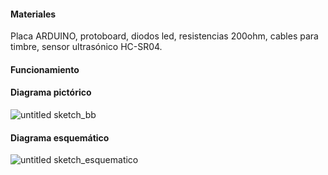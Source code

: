 #### Materiales
Placa ARDUINO, protoboard, diodos led, resistencias 200ohm, cables para timbre, sensor ultrasónico HC-SR04.
#### Funcionamiento

#### Diagrama pictórico
![untitled sketch_bb](https://user-images.githubusercontent.com/47117506/52744028-775be380-2fa9-11e9-8f3a-c1916f970a86.png)

#### Diagrama esquemático

![untitled sketch_esquematico](https://user-images.githubusercontent.com/47117506/52744088-a5412800-2fa9-11e9-9d69-0201b927a9dd.png)




